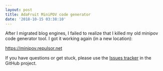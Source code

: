 ```yaml
---
layout: post
title: AdaFruit MiniPOV code generator
date: '2018-10-15 03:38:10'
---
```


After I migrated blog engines, I failed to realize that I killed my old minipov code generator tool.  I got it working again (in a new location):

https://minipov.repulsor.net

If you have questions or get stuck, please use the [Issues tracker](https://github.com/TheCase/minipov/issues) in the GitHub project.